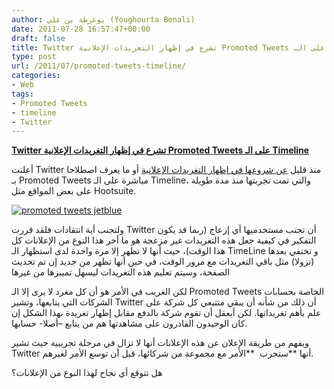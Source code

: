 ```yaml
---
author: يوغرطة بن علي (Youghourta Benali)
date: 2011-07-28 16:57:47+00:00
draft: false
title: Twitter تشرع في إظهار التغريدات الإعلانية Promoted Tweets على الـ Timeline
type: post
url: /2011/07/promoted-tweets-timeline/
categories:
- Web
tags:
- Promoted Tweets
- timeline
- Twitter
---
```


[**Twitter تشرع في إظهار التغريدات الإعلانية Promoted Tweets على الـ Timeline**](https://www.it-scoop.com/2011/07/promoted-tweets-timeline/)




أعلنت Twitter منذ قليل [عن شروعها في إظهار التغريدات الإعلانية](http://blog.twitter.com/2011/07/timely-tweets-now-easier-to-see.html) أو ما يعرف اصطلاحا بـ Promoted Tweets مباشرة على الـ Timeline، والتي تمت تجربتها منذ مدة طويلة على بعض المواقع مثل Hootsuite.




[![promoted tweets jetblue](https://3.bp.blogspot.com/-35yw1Ysytac/TjGKu0EcRSI/AAAAAAAAASI/BlvxcHKS9yw/s1600/promoted_tweets_jetblue.png)
](https://www.it-scoop.com/2011/07/promoted-tweets-timeline/)




ولتجنب أية انتقادات فلقد قررت Twitter أن تجنب مستخدميها أي إزعاج (ربما قد يكون التفكير في كيفية جعل هذه التغريدات غير مزعجة هو ما أخر هذا النوع من الإعلانات كل هذا الوقت)، حيث أنها لا تظهر إلا مرة واحدة لدى استظهار الـ TimeLine و تختفي بعدها (نزولا) مثل باقي التغريدات مع مرور الوقت، في حين أنها تظهر من جديد إن تم تحديث الصفحة، وسيتم تعليم هذه التغريدات ليسهل تمييزها من غيرها




لكن الغريب في الأمر هو أن كل مغرد لا يرى إلا الـ Promoted Tweets الخاصة بحسابات الشركات التي يتابعها، وتشير Twitter أن ذلك من شأنه أن يبقي متتبعي كل شركة على علم بأهم تغريداتها. لكن أيعقل أن تقوم شركة بالدفع مقابل إظهار تغريدة بهذا الشكل إن كان الوحيدون القادرون على مشاهدتها هم من يتابع –أصلا- حسابها.




ويفهم من طريقة الإعلان عن هذه الإعلانات أنها لا تزال في مرحلة تجريبية حيث تشير Twitter أنها **ستجرب  **الأمر مع مجموعة من شركائها، قبل أن توسع الأمر لغيرهم.




هل تتوقع أي نجاح لهذا النوع من الإعلانات؟
